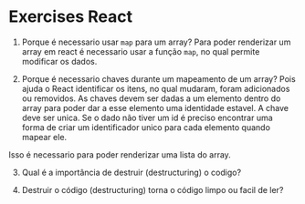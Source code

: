 # Exercises React
1. Porque é necessario usar `map` para um array?
Para poder renderizar um array em react é necessario usar a função `map`, no qual permite modificar os dados.

2. Porque é necessario chaves durante um mapeamento de um array?
Pois ajuda o React identificar os itens, no qual mudaram, foram adicionados ou removidos. As chaves devem ser dadas a um elemento dentro do array para poder dar a esse elemento uma identidade estavel. A chave deve ser unica. Se o dado não tiver um id é preciso encontrar uma forma de criar um identificador unico para cada elemento quando mapear ele.

Isso é necessario para poder renderizar uma lista do array.


3. Qual é a importância de destruir (destructuring) o codigo?

4. Destruir o código (destructuring) torna o código limpo ou facil de ler?

